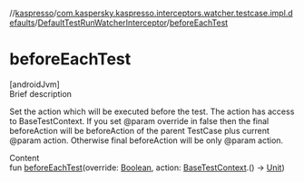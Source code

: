 //[kaspresso](../../index.md)/[com.kaspersky.kaspresso.interceptors.watcher.testcase.impl.defaults](../index.md)/[DefaultTestRunWatcherInterceptor](index.md)/[beforeEachTest](before-each-test.md)



# beforeEachTest  
[androidJvm]  
Brief description  


Set the action which will be executed before the test. The action has access to BaseTestContext. If you set @param override in false then the final beforeAction will be     beforeAction of the parent TestCase plus current @param action.     Otherwise final beforeAction will be only @param action.

  
Content  
fun [beforeEachTest](before-each-test.md)(override: [Boolean](https://kotlinlang.org/api/latest/jvm/stdlib/kotlin/-boolean/index.html), action: [BaseTestContext](../../com.kaspersky.kaspresso.testcases.core.testcontext/-base-test-context/index.md).() -> [Unit](https://kotlinlang.org/api/latest/jvm/stdlib/kotlin/-unit/index.html))  



